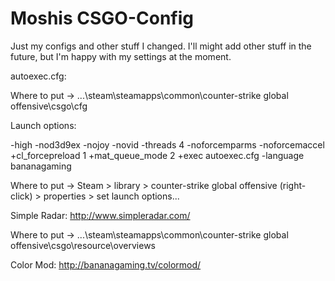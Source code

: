 # Moshis CSGO-Config

Just my configs and other stuff I changed. I'll might add other stuff in the future, but I'm happy with my settings at the moment.

autoexec.cfg:

  Where to put -> ...\steam\steamapps\common\counter-strike global offensive\csgo\cfg
  
Launch options:

-high -nod3d9ex -nojoy -novid -threads 4 -noforcemparms -noforcemaccel +cl_forcepreload 1 +mat_queue_mode 2 +exec autoexec.cfg -language bananagaming

  Where to put -> Steam > library > counter-strike global offensive (right-click) >
  properties > set launch options...

Simple Radar: http://www.simpleradar.com/

  Where to put -> ...\steam\steamapps\common\counter-strike global offensive\csgo\resource\overviews
  
Color Mod: http://bananagaming.tv/colormod/
